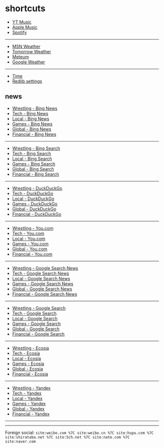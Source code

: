 # shortcuts

- [YT Music](https://music.youtube.com)
- [Apple Music](https://music.apple.com)
- [Spotify](https://open.spotify.com)

---

- [MSN Weather](https://www.msn.com/en-us/weather/maps/radar)
- [Tomorrow Weather](https://weather.tomorrow.io)
- [Meteum](https://meteum.ai/weather/search)
- [Google Weather](https://www.google.com/search?q=weather&udm=0&safe=off)

---

- [Time](https://time.is/?c=d3l1_3F_3j1_3Y1_3WXth2i2s.TAXfmrXc1Xo480Xz1Xa1Xb51ea29.4e4185.28571f.2d99db.abbd8.1bb85e.1c3b23Xw1Xv20240528Xh0Xi1XZ1XmXuXB1Xs0)
- [Redlib settings](https://redlib.freedit.eu/settings/restore/?theme=system&front_page=default&layout=card&wide=off&post_sort=top&comment_sort=top&show_nsfw=on&use_hls=off&hide_hls_notification=off&hide_awards=off&fixed_navbar=on&subscriptions=&filters=)

## news

- [Wrestling - Bing News](https://www.bing.com/news/search?q=%28ringsidenews+com%29+%7C+%28wrestlinginc+com%29+%7C+%28fightful+com%29+%7C+site%3Aringsidenews.com+%7C+site%3Awrestlinginc.com+%7C+site%3Afightful.com&qft=interval%3d"7")
- [Tech - Bing News](https://www.bing.com/news/search?q=msft+%7C+aapl+%7C+goog+%7C+%28ai+%28generate+%7C+generative+%7C+model%29%29+%7C+perplexity+%7C+ios+%7C+%28windows+%2811+%7C+10+%7C+update%29+%7C+starlink&qft=interval%3d"7")
- [Local - Bing News](https://www.bing.com/news/search?q=%28newsinfo+inquirer+net%29+%7C+%28sports+inquirer+net%29+%7C+site%3Anewsinfo.inquirer.net+%7C+site%3Anews.abs-cbn.com%2Fnews+%7C+site%3Aphilstar.com%2Fnation+%7C+site%3Agmanetwork.com%2Fnews%2Ftopstories%2Fmetro+%7C+site%3Agmanetwork.com%2Fnews%2Ftopstories%2Fnation+%7C+site%3Asports.inquirer.net&qft=interval%3d"7")
- [Games - Bing News](https://www.bing.com/news/search?q=genshin+%7C+valorant+%7C+"league+of+legends"+%7C+wuthering+%7C+"smash+bros"+%7C+ntes+%7C+ttwo&qft=interval%3d"7")
- [Global - Bing News](https://www.bing.com/news/search?q=(channelnewsasia+com+world)+%7C+(france24+com+en+live+news)+%7C+(csmonitor+com+world)+%7C+(reuters+com+world)+%7C+site%3achannelnewsasia.com%2fworld+%7C+site%3afrance24.com%2fen%2flive-news+%7C+site%3acsmonitor.com&qft=interval%3d"7")
- [Financial - Bing News](https://www.bing.com/news/search?q=(benzinga+com+general+gaming)+%7c+site%3abenzinga.com%2fgeneral%2fgaming+%7c+((msft+%7c+aapl+%7c+goog+%7c+ntes+%7c+ttwo+%7c+ea)+(site%3abenzinga.com+%7c+site%3ainvesting.com+%7c+site%3afinance.yahoo.com))&qft=interval%3d"7")
<!-- Format: - [*queryTitle* - Bing News](https://www.bing.com/news/search?qft=interval%3d"7"&q=[query]) -->

---

- [Wrestling - Bing Search](https://www.bing.com/search?q=%28ringsidenews+com%29+%7C+%28wrestlinginc+com%29+%7C+%28fightful+com%29+%7C+site%3Aringsidenews.com+%7C+site%3Awrestlinginc.com+%7C+site%3Afightful.com&filters=ex1%3a%22ez1%22&mkt=en-US&setlang=en-us)
- [Tech - Bing Search](https://www.bing.com/search?q=msft+%7C+aapl+%7C+goog+%7C+%28ai+%28generate+%7C+generative+%7C+model%29%29+%7C+perplexity+%7C+ios+%7C+%28windows+%2811+%7C+10+%7C+update%29+%7C+starlink&filters=ex1%3a%22ez1%22&mkt=en-US&setlang=en-us)
- [Local - Bing Search](https://www.bing.com/search?q=%28newsinfo+inquirer+net%29+%7C+%28sports+inquirer+net%29+%7C+site%3Anewsinfo.inquirer.net+%7C+site%3Anews.abs-cbn.com%2Fnews+%7C+site%3Aphilstar.com%2Fnation+%7C+site%3Agmanetwork.com%2Fnews%2Ftopstories%2Fmetro+%7C+site%3Agmanetwork.com%2Fnews%2Ftopstories%2Fnation+%7C+site%3Asports.inquirer.net&filters=ex1%3a%22ez1%22&mkt=en-US&setlang=en-us)
- [Games - Bing Search](https://www.bing.com/search?q=genshin+%7C+valorant+%7C+"league+of+legends"+%7C+wuthering+%7C+"smash+bros"+%7C+ntes+%7C+ttwo&filters=ex1%3a%22ez1%22&mkt=en-US&setlang=en-us)
- [Global - Bing Search](https://www.bing.com/search?q=(channelnewsasia+com+world)+%7C+(france24+com+en+live+news)+%7C+(csmonitor+com+world)+%7C+(reuters+com+world)+%7C+site%3achannelnewsasia.com%2fworld+%7C+site%3afrance24.com%2fen%2flive-news+%7C+site%3acsmonitor.com&filters=ex1%3a%22ez1%22&mkt=en-US&setlang=en-us)
- [Financial - Bing Search](https://www.bing.com/search?q=(benzinga+com+general+gaming)+%7c+site%3abenzinga.com%2fgeneral%2fgaming+%7c+((msft+%7c+aapl+%7c+goog+%7c+ntes+%7c+ttwo+%7c+ea)+(site%3abenzinga.com+%7c+site%3ainvesting.com+%7c+site%3afinance.yahoo.com))&filters=ex1%3a%22ez1%22&mkt=en-US&setlang=en-us)
<!-- Format: - [*queryTitle* - Bing Search](https://www.bing.com/search?filters=ex1%3a%22ez1%22&mkt=en-US&setlang=en-us&q=[query]) -->

---

- [Wrestling - DuckDuckGo](https://duckduckgo.com/?q=%28ringsidenews+com%29+%7C+%28wrestlinginc+com%29+%7C+%28fightful+com%29+%7C+site%3Aringsidenews.com+%7C+site%3Awrestlinginc.com+%7C+site%3Afightful.com&df=d&assist=true)
- [Tech - DuckDuckGo](https://duckduckgo.com/?q=msft+%7C+aapl+%7C+goog+%7C+%28ai+%28generate+%7C+generative+%7C+model%29%29+%7C+perplexity+%7C+ios+%7C+%28windows+%2811+%7C+10+%7C+update%29+%7C+starlink&df=d)
- [Local - DuckDuckGo](https://duckduckgo.com/?q=%28newsinfo+inquirer+net%29+%7C+%28sports+inquirer+net%29+%7C+site%3Anewsinfo.inquirer.net+%7C+site%3Anews.abs-cbn.com%2Fnews+%7C+site%3Aphilstar.com%2Fnation+%7C+site%3Agmanetwork.com%2Fnews%2Ftopstories%2Fmetro+%7C+site%3Agmanetwork.com%2Fnews%2Ftopstories%2Fnation+%7C+site%3Asports.inquirer.net&df=d&assist=true)
- [Games - DuckDuckGo](https://duckduckgo.com/?q=genshin+%7C+valorant+%7C+"league+of+legends"+%7C+wuthering+%7C+"smash+bros"+%7C+ntes+%7C+ttwo&df=d&assist=true)
- [Global - DuckDuckGo](https://duckduckgo.com/?q=(channelnewsasia+com+world)+%7C+(france24+com+en+live+news)+%7C+(csmonitor+com+world)+%7C+(reuters+com+world)+%7C+site%3achannelnewsasia.com%2fworld+%7C+site%3afrance24.com%2fen%2flive-news+%7C+site%3acsmonitor.com&df=d&assist=true)
- [Financial - DuckDuckGo](https://duckduckgo.com/?q=(benzinga+com+general+gaming)+%7c+site%3abenzinga.com%2fgeneral%2fgaming+%7c+((msft+%7c+aapl+%7c+goog+%7c+ntes+%7c+ttwo+%7c+ea)+(site%3abenzinga.com+%7c+site%3ainvesting.com+%7c+site%3afinance.yahoo.com))&df=d&assist=true)
<!-- Format: - [*queryTitle* - DuckDuckGo](https://duckduckgo.com/?df=d&assist=true&q=[query]) -->

---

- [Wrestling - You.com](https://you.com/search?q=%28ringsidenews+com%29+%7C+%28wrestlinginc+com%29+%7C+%28fightful+com%29+%7C+site%3Aringsidenews.com+%7C+site%3Awrestlinginc.com+%7C+site%3Afightful.com)
- [Tech - You.com](https://you.com/search?q=msft+%7C+aapl+%7C+goog+%7C+%28ai+%28generate+%7C+generative+%7C+model%29%29+%7C+perplexity+%7C+ios+%7C+%28windows+%2811+%7C+10+%7C+update%29+%7C+starlink)
- [Local - You.com](https://you.com/search?q=%28newsinfo+inquirer+net%29+%7C+%28sports+inquirer+net%29+%7C+site%3Anewsinfo.inquirer.net+%7C+site%3Anews.abs-cbn.com%2Fnews+%7C+site%3Aphilstar.com%2Fnation+%7C+site%3Agmanetwork.com%2Fnews%2Ftopstories%2Fmetro+%7C+site%3Agmanetwork.com%2Fnews%2Ftopstories%2Fnation+%7C+site%3Asports.inquirer.net)
- [Games - You.com](https://you.com/search?q=genshin+%7C+valorant+%7C+"league+of+legends"+%7C+wuthering+%7C+"smash+bros"+%7C+ntes+%7C+ttwo)
- [Global - You.com](https://you.com/search?q=(channelnewsasia+com+world)+%7C+(france24+com+en+live+news)+%7C+(csmonitor+com+world)+%7C+(reuters+com+world)+%7C+site%3achannelnewsasia.com%2fworld+%7C+site%3afrance24.com%2fen%2flive-news+%7C+site%3acsmonitor.com)
- [Financial - You.com](https://you.com/search?q=(benzinga+com+general+gaming)+%7c+site%3abenzinga.com%2fgeneral%2fgaming+%7c+((msft+%7c+aapl+%7c+goog+%7c+ntes+%7c+ttwo+%7c+ea)+(site%3abenzinga.com+%7c+site%3ainvesting.com+%7c+site%3afinance.yahoo.com)))
<!-- Format: - [*queryTitle* - You.com](https://you.com/search?q=[query]) -->

---

- [Wrestling - Google Search News](https://www.google.com/search?safe=off&tbm=nws&tbs=qdr:d&q=%28ringsidenews+com%29+%7C+%28wrestlinginc+com%29+%7C+%28fightful+com%29+%7C+site%3Aringsidenews.com+%7C+site%3Awrestlinginc.com+%7C+site%3Afightful.com)
- [Tech - Google Search News](https://www.google.com/search?safe=off&tbm=nws&tbs=qdr:d&q=msft+%7C+aapl+%7C+goog+%7C+%28ai+%28generate+%7C+generative+%7C+model%29%29+%7C+perplexity+%7C+ios+%7C+%28windows+%2811+%7C+10+%7C+update%29+%7C+starlink)
- [Local - Google Search News](https://www.google.com/search?safe=off&tbm=nws&tbs=qdr:d&q=%28newsinfo+inquirer+net%29+%7C+%28sports+inquirer+net%29+%7C+site%3Anewsinfo.inquirer.net+%7C+site%3Anews.abs-cbn.com%2Fnews+%7C+site%3Aphilstar.com%2Fnation+%7C+site%3Agmanetwork.com%2Fnews%2Ftopstories%2Fmetro+%7C+site%3Agmanetwork.com%2Fnews%2Ftopstories%2Fnation+%7C+site%3Asports.inquirer.net)
- [Games - Google Search News](https://www.google.com/search?safe=off&tbm=nws&tbs=qdr:d&q=genshin+%7C+valorant+%7C+"league+of+legends"+%7C+wuthering+%7C+"smash+bros"+%7C+ntes+%7C+ttwo)
- [Global - Google Search News](https://www.google.com/search?safe=off&tbm=nws&tbs=qdr:d&q=(channelnewsasia+com+world)+%7C+(france24+com+en+live+news)+%7C+(csmonitor+com+world)+%7C+(reuters+com+world)+%7C+site%3achannelnewsasia.com%2fworld+%7C+site%3afrance24.com%2fen%2flive-news+%7C+site%3acsmonitor.com)
- [Financial - Google Search News](https://www.google.com/search?safe=off&tbm=nws&tbs=qdr:d&q=(benzinga+com+general+gaming)+%7c+site%3abenzinga.com%2fgeneral%2fgaming+%7c+((msft+%7c+aapl+%7c+goog+%7c+ntes+%7c+ttwo+%7c+ea)+(site%3abenzinga.com+%7c+site%3ainvesting.com+%7c+site%3afinance.yahoo.com)))
<!-- Format: - [*queryTitle* - Google Search News](https://www.google.com/search?safe=off&tbm=nws&tbs=qdr:d&q=[query]) -->

---

- [Wrestling - Google Search](https://www.google.com/search?q=%28ringsidenews+com%29+%7C+%28wrestlinginc+com%29+%7C+%28fightful+com%29+%7C+site%3Aringsidenews.com+%7C+site%3Awrestlinginc.com+%7C+site%3Afightful.com&tbs=qdr:d&safe=off&filter=0)
- [Tech - Google Search](https://www.google.com/search?q=msft+%7C+aapl+%7C+goog+%7C+%28ai+%28generate+%7C+generative+%7C+model%29%29+%7C+perplexity+%7C+ios+%7C+%28windows+%2811+%7C+10+%7C+update%29+%7C+starlink&tbs=qdr:d&safe=off&filter=0)
- [Local - Google Search](https://www.google.com/search?q=%28newsinfo+inquirer+net%29+%7C+%28sports+inquirer+net%29+%7C+site%3Anewsinfo.inquirer.net+%7C+site%3Anews.abs-cbn.com%2Fnews+%7C+site%3Aphilstar.com%2Fnation+%7C+site%3Agmanetwork.com%2Fnews%2Ftopstories%2Fmetro+%7C+site%3Agmanetwork.com%2Fnews%2Ftopstories%2Fnation+%7C+site%3Asports.inquirer.net&tbs=qdr:d&safe=off&filter=0)
- [Games - Google Search](https://www.google.com/search?q=genshin+%7C+valorant+%7C+"league+of+legends"+%7C+wuthering+%7C+"smash+bros"+%7C+ntes+%7C+ttwo&tbs=qdr:d&safe=off&filter=0)
- [Global - Google Search](https://www.google.com/search?q=(channelnewsasia+com+world)+%7C+(france24+com+en+live+news)+%7C+(csmonitor+com+world)+%7C+(reuters+com+world)+%7C+site%3achannelnewsasia.com%2fworld+%7C+site%3afrance24.com%2fen%2flive-news+%7C+site%3acsmonitor.com&tbs=qdr:d&safe=off&filter=0)
- [Financial - Google Search](https://www.google.com/search?q=(benzinga+com+general+gaming)+%7c+site%3abenzinga.com%2fgeneral%2fgaming+%7c+((msft+%7c+aapl+%7c+goog+%7c+ntes+%7c+ttwo+%7c+ea)+(site%3abenzinga.com+%7c+site%3ainvesting.com+%7c+site%3afinance.yahoo.com))&tbs=qdr:d&safe=off&filter=0)
<!-- Format: - [*queryTitle* - Google Search](https://www.google.com/search?tbs=qdr:d&safe=off&q=[query]) -->

---

- [Wrestling - Ecosia](https://www.ecosia.org/search?q=%28ringsidenews+com%29+%7C+%28wrestlinginc+com%29+%7C+%28fightful+com%29+%7C+site%3Aringsidenews.com+%7C+site%3Awrestlinginc.com+%7C+site%3Afightful.com&freshness=day)
- [Tech - Ecosia](https://www.ecosia.org/search?q=msft+%7C+aapl+%7C+goog+%7C+%28ai+%28generate+%7C+generative+%7C+model%29%29+%7C+perplexity+%7C+ios+%7C+%28windows+%2811+%7C+10+%7C+update%29+%7C+starlink&freshness=day)
- [Local - Ecosia](https://www.ecosia.org/search?q=%28newsinfo+inquirer+net%29+%7C+%28sports+inquirer+net%29+%7C+site%3Anewsinfo.inquirer.net+%7C+site%3Anews.abs-cbn.com%2Fnews+%7C+site%3Aphilstar.com%2Fnation+%7C+site%3Agmanetwork.com%2Fnews%2Ftopstories%2Fmetro+%7C+site%3Agmanetwork.com%2Fnews%2Ftopstories%2Fnation+%7C+site%3Asports.inquirer.net&freshness=day)
- [Games - Ecosia](https://www.ecosia.org/search?q=genshin+%7C+valorant+%7C+"league+of+legends"+%7C+wuthering+%7C+"smash+bros"+%7C+ntes+%7C+ttwo&freshness=day)
- [Global - Ecosia](https://www.ecosia.org/search?q=(channelnewsasia+com+world)+%7C+(france24+com+en+live+news)+%7C+(csmonitor+com+world)+%7C+(reuters+com+world)+%7C+site%3achannelnewsasia.com%2fworld+%7C+site%3afrance24.com%2fen%2flive-news+%7C+site%3acsmonitor.com&freshness=day)
- [Financial - Ecosia](https://www.ecosia.org/search?q=(benzinga+com+general+gaming)+%7c+site%3abenzinga.com%2fgeneral%2fgaming+%7c+((msft+%7c+aapl+%7c+goog+%7c+ntes+%7c+ttwo+%7c+ea)+(site%3abenzinga.com+%7c+site%3ainvesting.com+%7c+site%3afinance.yahoo.com))&freshness=day)
<!-- Format: - [*queryTitle* - Ecosia](ttps://www.ecosia.org/search?freshness=day&q=[query]) -->

---

- [Wrestling - Yandex](https://yandex.com/search/?text=%28ringsidenews+com%29+%7C+%28wrestlinginc+com%29+%7C+%28fightful+com%29+%7C+site%3Aringsidenews.com+%7C+site%3Awrestlinginc.com+%7C+site%3Afightful.com&within=77&noreask=1)
- [Tech - Yandex](https://yandex.com/search/?text=msft+%7C+aapl+%7C+goog+%7C+%28ai+%28generate+%7C+generative+%7C+model%29%29+%7C+perplexity+%7C+ios+%7C+%28windows+%2811+%7C+10+%7C+update%29+%7C+starlink&within=77&noreask=1)
- [Local - Yandex](https://yandex.com/search/?text=%28newsinfo+inquirer+net%29+%7C+%28sports+inquirer+net%29+%7C+site%3Anewsinfo.inquirer.net+%7C+site%3Anews.abs-cbn.com%2Fnews+%7C+site%3Aphilstar.com%2Fnation+%7C+site%3Agmanetwork.com%2Fnews%2Ftopstories%2Fmetro+%7C+site%3Agmanetwork.com%2Fnews%2Ftopstories%2Fnation+%7C+site%3Asports.inquirer.net&within=77&noreask=1)
- [Games - Yandex](https://yandex.com/search/?text=genshin+%7C+valorant+%7C+"league+of+legends"+%7C+wuthering+%7C+"smash+bros"+%7C+ntes+%7C+ttwo&within=77&noreask=1)
- [Global - Yandex](https://yandex.com/search/?text=(channelnewsasia+com+world)+%7C+(france24+com+en+live+news)+%7C+(csmonitor+com+world)+%7C+(reuters+com+world)+%7C+site%3achannelnewsasia.com%2fworld+%7C+site%3afrance24.com%2fen%2flive-news+%7C+site%3acsmonitor.com&within=77&noreask=1)
- [Financial - Yandex](https://yandex.com/search/?text=(benzinga+com+general+gaming)+%7c+site%3abenzinga.com%2fgeneral%2fgaming+%7c+((msft+%7c+aapl+%7c+goog+%7c+ntes+%7c+ttwo+%7c+ea)+(site%3abenzinga.com+%7c+site%3ainvesting.com+%7c+site%3afinance.yahoo.com))&within=77&noreask=1)
<!-- Format: - [*queryTitle* - Yandex](https://yandex.com/search/?within=77&noreask=1&text=[query]) -->

---

<!-- - [*queryTitle* - Brave Search](https://search.brave.com/search?tf=pd&q=[query]) -->
<!-- - [*queryTitle* - swisscows.com](https://swisscows.com/en/web?freshness=Day&query[query]) -->
<!-- [*queryTitle* - Baidu](https://www.baidu.com/s?gpc=stf%3D1720245017%2C1720331417%7Cstftype%3D1&wd=[query]) -->

---

Foreign social: `site:weibo.com %7C site:weibo.cn %7C site:hupu.com %7C site:shirataba.net %7C site:5ch.net %7C site:nate.com %7C site:naver.com`

